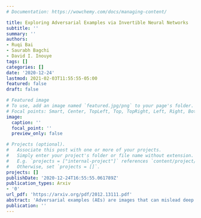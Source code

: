 ```yaml
---
# Documentation: https://wowchemy.com/docs/managing-content/

title: Exploring Adversarial Examples via Invertible Neural Networks
subtitle: ''
summary: ''
authors:
- Ruqi Bai
- Saurabh Bagchi
- David I. Inouye
tags: []
categories: []
date: '2020-12-24'
lastmod: 2021-02-03T11:55:55-05:00
featured: false
draft: false

# Featured image
# To use, add an image named `featured.jpg/png` to your page's folder.
# Focal points: Smart, Center, TopLeft, Top, TopRight, Left, Right, BottomLeft, Bottom, BottomRight.
image:
  caption: ''
  focal_point: ''
  preview_only: false

# Projects (optional).
#   Associate this post with one or more of your projects.
#   Simply enter your project's folder or file name without extension.
#   E.g. `projects = ["internal-project"]` references `content/project/deep-learning/index.md`.
#   Otherwise, set `projects = []`.
projects: []
publishDate: '2020-12-24T16:55:55.061789Z'
publication_types: Arxiv
- '0'
url_pdf: 'https://arxiv.org/pdf/2012.13111.pdf'
abstract: 'Adversarial examples (AEs) are images that can mislead deep neural network (DNN) classifiers via introducing slight perturbations into original images. This security vulnerability has led to vast research in recent years because it can introduce real-world threats into systems that rely on neural networks. Yet, a deep understanding of the characteristics of adversarial examples has remained elusive. We propose a new way of achieving such understanding through a recent development, namely, invertible neural models with Lipschitz continuous mapping functions from the input to the output. With the ability to invert any latent representation back to its corresponding input image, we can investigate adversarial examples at a deeper level and disentangle the adversarial example's latent representation. Given this new perspective, we propose a fast latent space adversarial example generation method that could accelerate adversarial training. Moreover, this new perspective could contribute to new ways of adversarial example detection.'
publication: ''
---
```

